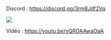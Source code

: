 Discord : https://discord.gg/3rm8Jdf2Vq

<img src="https://i.imgur.com/Sk0Y888.png">

Vidéo : https://youtu.be/vQROAAwaOaA
